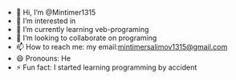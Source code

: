 - 👋 Hi, I’m @Mintimer1315
- 👀 I’m interested in 
- 🌱 I’m currently learning veb-programing 
- 💞️ I’m looking to collaborate on programing
- 📫 How to reach me: my email:mintimersalimov1315@gmail.com
- 😄 Pronouns: He
- ⚡ Fun fact: I started learning programming by accident

<!---
Mintimer1315/Mintimer1315 is a ✨ special ✨ repository because its `README.md` (this file) appears on your GitHub profile.
You can click the Preview link to take a look at your changes.
--->
